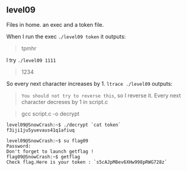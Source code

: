 ## level09

Files in home. an exec and a token file.

When I run the exec `./level09 token` it outputs:
> tpmhr

I try `./level09 1111`
> 1234

So every next character increases by 1.
`ltrace ./level09`
outputs:
> `You should not try to reverse this`, so I reverse it. Every next character decreses by 1 in script.c

> gcc script.c -o decrypt

	level09@SnowCrash:~$ ./decrypt `cat token`
	f3iji1ju5yuevaus41q1afiuq

	level09@SnowCrash:~$ su flag09
	Password:
	Don't forget to launch getflag !
	flag09@SnowCrash:~$ getflag
	Check flag.Here is your token : `s5cAJpM8ev6XHw998pRWG728z`
